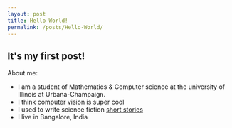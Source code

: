 ```yaml
---
layout: post
title: Hello World!
permalink: /posts/Hello-World/ 
---
```


It's my first post! 
---
About me:

* I am a student of Mathematics & Computer science at the university of Illinois at Urbana-Champaign. 
* I think computer vision is super cool
* I used to write science fiction [short stories](http://interstellarbroadcast.tumblr.com/)
* I live in Bangalore, India
